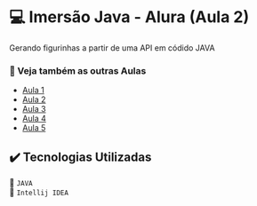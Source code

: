 # :computer: Imersão Java - Alura (Aula 2)

Gerando figurinhas a partir de uma API em códido JAVA

### :open_file_folder: Veja também as outras Aulas
* [Aula 1](https://github.com/FeliipeJ/imersao-java-alura/tree/aula-1)<br>
* [Aula 2](#)
* [Aula 3](#)
* [Aula 4](https://github.com/FeliipeJ/imersao-java-alura/tree/aula4)
* [Aula 5](#)

## ✔️ Tecnologias Utilizadas
:pushpin: `JAVA`<br> :pushpin: `Intellij IDEA`
